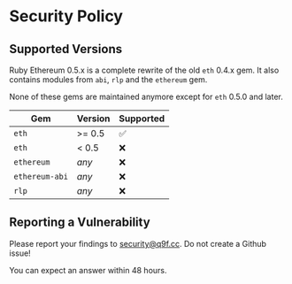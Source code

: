 # Security Policy

## Supported Versions

Ruby Ethereum 0.5.x is a complete rewrite of the old `eth` 0.4.x gem.
It also contains modules from `abi`, `rlp` and the `ethereum` gem.

None of these gems are maintained anymore except for `eth` 0.5.0 and
later.

| Gem            | Version | Supported          |
| -------------- | ------- | ------------------ |
| `eth`          | >= 0.5  | :white_check_mark: |
| `eth`          | <  0.5  | :x:                |
| `ethereum`     | _any_   | :x:                |
| `ethereum-abi` | _any_   | :x:                |
| `rlp`          | _any_   | :x:                |

## Reporting a Vulnerability

Please report your findings to <security@q9f.cc>. Do not create a
Github issue!

You can expect an answer within 48 hours.
